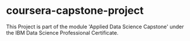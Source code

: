 # coursera-capstone-project

This Project is part of the module 'Applied Data Science Capstone' under the IBM Data Science Professional Certificate.
